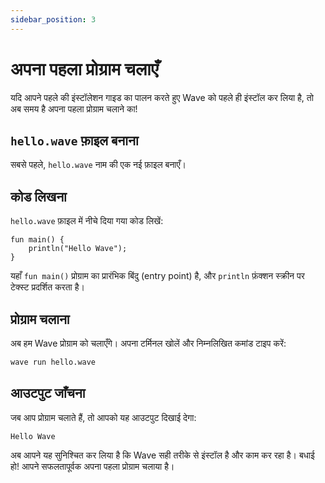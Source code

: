 ```yaml
---
sidebar_position: 3
---
```


# अपना पहला प्रोग्राम चलाएँ
यदि आपने पहले की इंस्टॉलेशन गाइड का पालन करते हुए Wave को पहले ही इंस्टॉल कर लिया है, तो अब समय है अपना पहला प्रोग्राम चलाने का!

## `hello.wave` फ़ाइल बनाना
सबसे पहले, `hello.wave` नाम की एक नई फ़ाइल बनाएँ।

## कोड लिखना
`hello.wave` फ़ाइल में नीचे दिया गया कोड लिखें:

```wave
fun main() {
    println("Hello Wave");
}
```

यहाँ `fun main()` प्रोग्राम का प्रारंभिक बिंदु (entry point) है, और `println` फ़ंक्शन स्क्रीन पर टेक्स्ट प्रदर्शित करता है।

## प्रोग्राम चलाना
अब हम Wave प्रोग्राम को चलाएँगे। अपना टर्मिनल खोलें और निम्नलिखित कमांड टाइप करें:

```bash
wave run hello.wave
```

## आउटपुट जाँचना
जब आप प्रोग्राम चलाते हैं, तो आपको यह आउटपुट दिखाई देगा:

```
Hello Wave
```

अब आपने यह सुनिश्चित कर लिया है कि Wave सही तरीके से इंस्टॉल है और काम कर रहा है। बधाई हो! आपने सफलतापूर्वक अपना पहला प्रोग्राम चलाया है।
